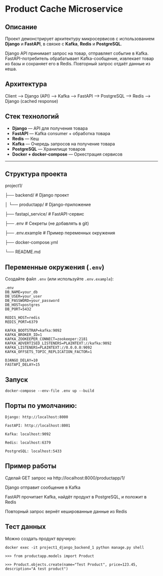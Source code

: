 # Product Cache Microservice

## Описание

Проект демонстрирует архитектуру микросервисов с использованием **Django** и **FastAPI**, в связке с **Kafka**, **Redis** и **PostgreSQL**.  

Django API принимает запрос на товар, отправляет событие в Kafka. FastAPI-потребитель обрабатывает Kafka-сообщение, извлекает товар из базы и сохраняет его в Redis. Повторный запрос отдаёт данные из кеша.

## Архитектура

Client --> Django (API) --> Kafka --> FastAPI --> PostgreSQL --> Redis --> Django (cached response)


## Стек технологий

- **Django** — API для получения товара
- **FastAPI** — Kafka consumer + обработка товара
- **Redis** — Кеш
- **Kafka** — Очередь запросов на получение товара
- **PostgreSQL** — Хранилище товаров
- **Docker + docker-compose** — Оркестрация сервисов

---

## Структура проекта

project1/

├── backend/ # Django проект

│ └── productapp/ # Django-приложение

├── fastapi_service/ # FastAPI-сервис

├── .env # Секреты (не добавлять в git)

├── .env.example # Пример переменных окружения

├── docker-compose.yml

└── README.md


## Переменные окружения (`.env`)

Создайте файл `.env` (или используйте `.env.example`):

    .env
    DB_NAME=your_db
    DB_USER=your_user
    DB_PASSWORD=your_password
    DB_HOST=postgres
    DB_PORT=5432

    REDIS_HOST=redis
    REDIS_PORT=6379

    KAFKA_BOOTSTRAP=kafka:9092
    KAFKA_BROKER_ID=1
    KAFKA_ZOOKEEPER_CONNECT=zookeeper:2181
    KAFKA_ADVERTISED_LISTENERS=PLAINTEXT://kafka:9092
    KAFKA_LISTENERS=PLAINTEXT://0.0.0.0:9092
    KAFKA_OFFSETS_TOPIC_REPLICATION_FACTOR=1

    DJANGO_DELAY=10
    FASTAPI_DELAY=15



## Запуск

`docker-compose --env-file .env up --build`

## Порты по умолчанию:

    Django: http://localhost:8000

    FastAPI: http://localhost:8001

    Kafka: localhost:9092

    Redis: localhost:6379

    PostgreSQL: localhost:5433

## Пример работы

Сделай GET запрос на http://localhost:8000/productapp/1/

Django отправит сообщение в Kafka

FastAPI прочитает Kafka, найдёт продукт в PostgreSQL, и положит в Redis

Повторный запрос вернёт кешированные данные из Redis

## Тест данных

Можно создать продукт вручную:

`docker exec -it project1_django_backend_1 python manage.py shell`

`>>> from productapp.models import Product`

`>>> Product.objects.create(name="Test Product", price=123.45, description="A test product")`
